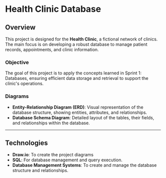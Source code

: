 # Health Clinic Database

## Overview

This project is designed for the **Health Clinic**, a fictional network of clinics. The main focus is on developing a robust database to manage patient records, appointments, and clinic information.

### Objective

The goal of this project is to apply the concepts learned in Sprint 1: Databases, ensuring efficient data storage and retrieval to support the clinic's operations.

### Diagrams

- **Entity-Relationship Diagram (ERD)**: Visual representation of the database structure, showing entities, attributes, and relationships.
- **Database Schema Diagram**: Detailed layout of the tables, their fields, and relationships within the database.

---

## Technologies 

- **Draw.io**: To create the project diagrams
- **SQL**: For database management and query execution.
- **Database Management Systems**: To create and manage the database structure and relationships.
  
